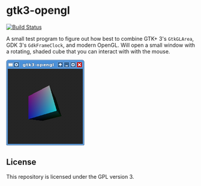 # gtk3-opengl

[![Build Status](https://travis-ci.org/aklomp/gtk3-opengl.svg?branch=master)](https://travis-ci.org/aklomp/gtk3-opengl)

A small test program to figure out how best to combine GTK+ 3's `GtkGLArea`,
GDK 3's `GdkFrameClock`, and modern OpenGL. Will open a small window with a
rotating, shaded cube that you can interact with with the mouse.

![Screenshot](screenshot.png)

## License

This repository is licensed under the GPL version 3.
